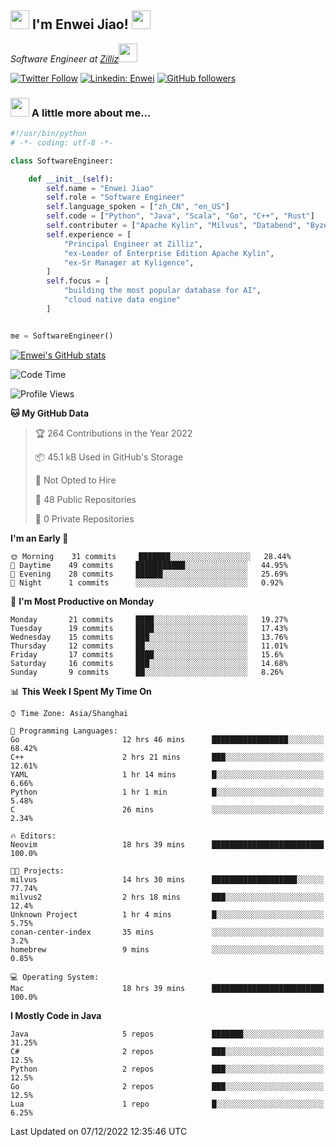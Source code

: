 <h2><img src="https://emojis.slackmojis.com/emojis/images/1531849430/4246/blob-sunglasses.gif?1531849430" width="30"/> I'm  Enwei Jiao! <img src="https://media.giphy.com/media/juBt25nT1KGys/giphy.gif" width=30> </h2>
<!-- <img align='right' src="https://media.giphy.com/media/M9gbBd9nbDrOTu1Mqx/giphy.gif" width="230"> -->
<p><em>Software Engineer at <a href="https://zilliz.com/">Zilliz</a><img src="https://media.giphy.com/media/WUlplcMpOCEmTGBtBW/giphy.gif" width="30"></em></p>

[![Twitter Follow](https://img.shields.io/twitter/follow/misteranmol?label=Follow)](https://twitter.com/intent/follow?screen_name=EnweiJiao)
[![Linkedin: Enwei](https://img.shields.io/badge/-enwei-blue?style=&logo=Linkedin&logoColor=white&link=https://www.linkedin.com/in/enwei-jiao-41192a97)](https://www.linkedin.com/in/enwei-jiao-41192a97/)
[![GitHub followers](https://img.shields.io/github/followers/jiaoew1991?label=Follow&style=social)](https://github.com/jiaoew1991)


### <img src="https://media.giphy.com/media/VgCDAzcKvsR6OM0uWg/giphy.gif" width="30"> A little more about me...  

```python
#!/usr/bin/python
# -*- coding: utf-8 -*-

class SoftwareEngineer:

    def __init__(self):
        self.name = "Enwei Jiao"
        self.role = "Software Engineer"
        self.language_spoken = ["zh_CN", "en_US"]
        self.code = ["Python", "Java", "Scala", "Go", "C++", "Rust"]
        self.contributer = ["Apache Kylin", "Milvus", "Databend", "Byzer-Lang"]
        self.experience = [
            "Principal Engineer at Zilliz",
            "ex-Leader of Enterprise Edition Apache Kylin",
            "ex-Sr Manager at Kyligence",
        ]
        self.focus = [
            "building the most popular database for AI",
            "cloud native data engine"
        ]


me = SoftwareEngineer()
```

[![Enwei's GitHub stats](https://github-readme-stats.vercel.app/api?username=jiaoew1991&count_private=true&show_icons=true)](https://github.com/jiaoew1991/jiaoew1991)

<!-- [![Top Langs](https://github-readme-stats.vercel.app/api/top-langs/?username=jiaoew1991&layout=compact)](https://github.com/jiaoew1991/jiaoew1991) -->

<!--START_SECTION:waka-->
![Code Time](http://img.shields.io/badge/Code%20Time-349%20hrs%2020%20mins-blue)

![Profile Views](http://img.shields.io/badge/Profile%20Views-0-blue)

**🐱 My GitHub Data** 

> 🏆 264 Contributions in the Year 2022
 > 
> 📦 45.1 kB Used in GitHub's Storage 
 > 
> 🚫 Not Opted to Hire
 > 
> 📜 48 Public Repositories 
 > 
> 🔑 0 Private Repositories  
 > 
**I'm an Early 🐤** 

```text
🌞 Morning    31 commits     ███████░░░░░░░░░░░░░░░░░░   28.44% 
🌆 Daytime    49 commits     ███████████░░░░░░░░░░░░░░   44.95% 
🌃 Evening    28 commits     ██████░░░░░░░░░░░░░░░░░░░   25.69% 
🌙 Night      1 commits      ░░░░░░░░░░░░░░░░░░░░░░░░░   0.92%

```
📅 **I'm Most Productive on Monday** 

```text
Monday       21 commits     ████░░░░░░░░░░░░░░░░░░░░░   19.27% 
Tuesday      19 commits     ████░░░░░░░░░░░░░░░░░░░░░   17.43% 
Wednesday    15 commits     ███░░░░░░░░░░░░░░░░░░░░░░   13.76% 
Thursday     12 commits     ██░░░░░░░░░░░░░░░░░░░░░░░   11.01% 
Friday       17 commits     ████░░░░░░░░░░░░░░░░░░░░░   15.6% 
Saturday     16 commits     ███░░░░░░░░░░░░░░░░░░░░░░   14.68% 
Sunday       9 commits      ██░░░░░░░░░░░░░░░░░░░░░░░   8.26%

```


📊 **This Week I Spent My Time On** 

```text
⌚︎ Time Zone: Asia/Shanghai

💬 Programming Languages: 
Go                       12 hrs 46 mins      █████████████████░░░░░░░░   68.42% 
C++                      2 hrs 21 mins       ███░░░░░░░░░░░░░░░░░░░░░░   12.61% 
YAML                     1 hr 14 mins        █░░░░░░░░░░░░░░░░░░░░░░░░   6.66% 
Python                   1 hr 1 min          █░░░░░░░░░░░░░░░░░░░░░░░░   5.48% 
C                        26 mins             ░░░░░░░░░░░░░░░░░░░░░░░░░   2.34%

🔥 Editors: 
Neovim                   18 hrs 39 mins      █████████████████████████   100.0%

🐱‍💻 Projects: 
milvus                   14 hrs 30 mins      ███████████████████░░░░░░   77.74% 
milvus2                  2 hrs 18 mins       ███░░░░░░░░░░░░░░░░░░░░░░   12.4% 
Unknown Project          1 hr 4 mins         █░░░░░░░░░░░░░░░░░░░░░░░░   5.75% 
conan-center-index       35 mins             ░░░░░░░░░░░░░░░░░░░░░░░░░   3.2% 
homebrew                 9 mins              ░░░░░░░░░░░░░░░░░░░░░░░░░   0.85%

💻 Operating System: 
Mac                      18 hrs 39 mins      █████████████████████████   100.0%

```

**I Mostly Code in Java** 

```text
Java                     5 repos             ███████░░░░░░░░░░░░░░░░░░   31.25% 
C#                       2 repos             ███░░░░░░░░░░░░░░░░░░░░░░   12.5% 
Python                   2 repos             ███░░░░░░░░░░░░░░░░░░░░░░   12.5% 
Go                       2 repos             ███░░░░░░░░░░░░░░░░░░░░░░   12.5% 
Lua                      1 repo              █░░░░░░░░░░░░░░░░░░░░░░░░   6.25%

```



 Last Updated on 07/12/2022 12:35:46 UTC
<!--END_SECTION:waka-->

